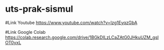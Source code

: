 # uts-prak-sismul

#Link Youtube
https://www.youtube.com/watch?v=Izg1EyqzGbA

#Link Google Colab
https://colab.research.google.com/drive/1BGkDILzLCaZAtG0JHkuUZM_gsIOT0yxL
